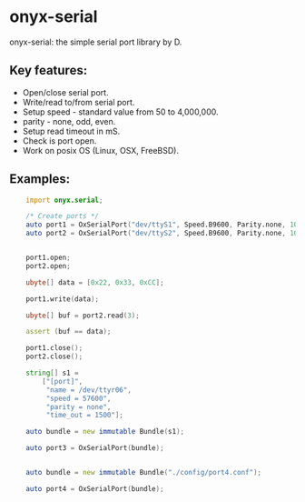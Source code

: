 # onyx-serial

onyx-serial: the simple serial port library by D.


## Key features:
 - Open/close serial port.
 - Write/read to/from serial port.
 - Setup speed - standard value from 50 to 4,000,000.
 - parity - none, odd, even.
 - Setup read timeout in mS.
 - Check is port open.
 - Work on posix OS (Linux, OSX, FreeBSD).


## Examples:

```D
	import onyx.serial;

	/* Create ports */
	auto port1 = OxSerialPort("dev/ttyS1", Speed.B9600, Parity.none, 1000);
	auto port2 = OxSerialPort("dev/ttyS2", Speed.B9600, Parity.none, 1000);


	port1.open;
	port2.open;

	ubyte[] data = [0x22, 0x33, 0xCC];

	port1.write(data);

	ubyte[] buf = port2.read(3);

	assert (buf == data);

	port1.close();
	port2.close();

```


```D
	string[] s1 =
		["[port]",
		 "name = /dev/ttyr06",
		 "speed = 57600",
		 "parity = none",
		 "time_out = 1500"];

	auto bundle = new immutable Bundle(s1);

	auto port3 = OxSerialPort(bundle);

```


```D

	auto bundle = new immutable Bundle("./config/port4.conf");

	auto port4 = OxSerialPort(bundle);

```
